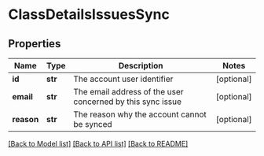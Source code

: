 # ClassDetailsIssuesSync

## Properties
Name | Type | Description | Notes
------------ | ------------- | ------------- | -------------
**id** | **str** | The account user identifier | [optional] 
**email** | **str** | The email address of the user concerned by this sync issue | [optional] 
**reason** | **str** | The reason why the account cannot be synced | [optional] 

[[Back to Model list]](../README.md#documentation-for-models) [[Back to API list]](../README.md#documentation-for-api-endpoints) [[Back to README]](../README.md)


